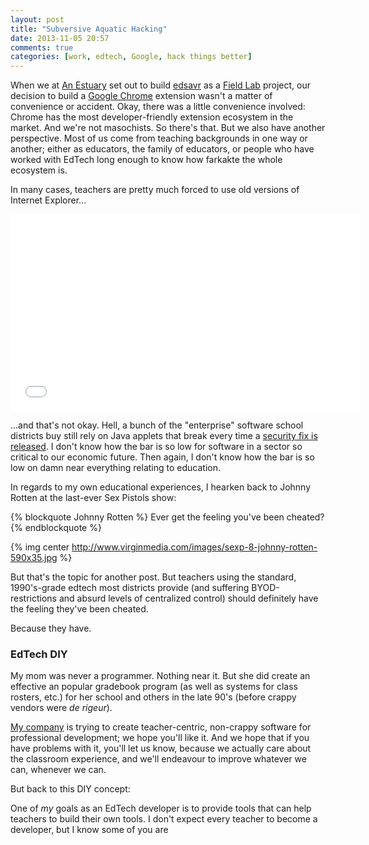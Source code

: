 ```yaml
---
layout: post
title: "Subversive Aquatic Hacking"
date: 2013-11-05 20:57
comments: true
categories: [work, edtech, Google, hack things better]
---
```


When we at [An Estuary](http://anestuary.com) set out to build [edsavr](https://chrome.google.com/webstore/detail/edsavr-collect-save-share/dbmmeflmfblomgcoenojhbdjjljchcni) as a [Field Lab](http://dev.anestuary.com/fieldlabs) project, our decision to build a [Google Chrome](https://www.google.com/intl/en/chrome/browser/) extension wasn't a matter of convenience or accident. Okay, there was a little convenience involved: Chrome has the most developer-friendly extension ecosystem in the market. And we're not masochists. So there's that. But we also have another perspective. Most of us come from teaching backgrounds in one way or another; either as educators, the family of educators, or people who have worked with EdTech long enough to know how farkakte the whole ecosystem is. 

In many cases, teachers are pretty much forced to use old versions of Internet Explorer...

<iframe width="560" height="315" src="//www.youtube.com/embed/JyGP0ZyxF5E" frameborder="0" allowfullscreen></iframe>

...and that's not okay. Hell, a bunch of the "enterprise" software school districts buy still rely on Java applets that break every time a [security fix is released](http://ucttraining.wordpress.com/2013/10/21/powerschool-java-issue/). I don't know how the bar is so low for software in a sector so critical to our economic future. Then again, I don't know how the bar is so low on damn near everything relating to education. 

In regards to my own educational experiences, I hearken back to Johnny Rotten at the last-ever Sex Pistols show:

{% blockquote Johnny Rotten %}
  Ever get the feeling you've been cheated?
{% endblockquote %}

{% img center http://www.virginmedia.com/images/sexp-8-johnny-rotten-590x35.jpg %}

But that's the topic for another post. But teachers using the standard, 1990's-grade edtech most districts provide (and suffering BYOD-restrictions and absurd levels of centralized control) should definitely have the feeling they've been cheated. 

Because they have.

### EdTech DIY

My mom was never a programmer. Nothing near it. But she did create an effective an popular gradebook program (as well as systems for class rosters, etc.) for her school and others in the late 90's (before crappy vendors were _de rigeur_). 

[My company](http://anestuary.com) is trying to create teacher-centric, non-crappy software for professional development; we hope you'll like it. And we hope that if you have problems with it, you'll let us know, because we actually care about the classroom experience, and we'll endeavour to improve whatever we can, whenever we can.

But back to this DIY concept: 

One of _my_ goals as an EdTech developer is to provide tools that can help teachers to build their own tools. I don't expect every teacher to become a developer, but I know some of you are
